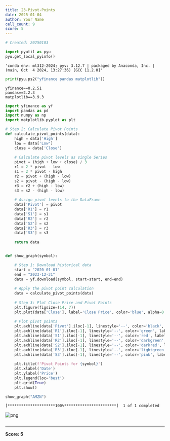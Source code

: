 ```yaml
---
title: 23-Pivot-Points
date: 2025-01-04
author: Your Name
cell_count: 9
score: 5
---
```


```python
# Created: 20250103
```


```python
import pyutil as pyu
pyu.get_local_pyinfo()
```




    'conda env: ml312-2024; pyv: 3.12.7 | packaged by Anaconda, Inc. | (main, Oct  4 2024, 13:27:36) [GCC 11.2.0]'




```python
print(pyu.ps2("yfinance pandas matplotlib"))
```

    yfinance==0.2.51
    pandas==2.2.3
    matplotlib==3.9.3
    



```python
import yfinance as yf
import pandas as pd
import numpy as np
import matplotlib.pyplot as plt
```


```python
# Step 2: Calculate Pivot Points
def calculate_pivot_points(data):
    high = data['High']
    low = data['Low']
    close = data['Close']
    
    # Calculate pivot levels as single Series
    pivot = (high + low + close) / 3
    r1 = 2 * pivot - low
    s1 = 2 * pivot - high
    r2 = pivot + (high - low)
    s2 = pivot - (high - low)
    r3 = r2 + (high - low)
    s3 = s2 - (high - low)
    
    # Assign pivot levels to the DataFrame
    data['Pivot'] = pivot
    data['R1'] = r1
    data['S1'] = s1
    data['R2'] = r2
    data['S2'] = s2
    data['R3'] = r3
    data['S3'] = s3
    
    return data
```


```python

```


```python
def show_graph(symbol):

    # Step 1: Download historical data
    start = "2020-01-01"
    end = "2023-12-31"
    data = yf.download(symbol, start=start, end=end)
    
    # Apply the pivot point calculation
    data = calculate_pivot_points(data)
    
    # Step 3: Plot Close Price and Pivot Points
    plt.figure(figsize=(14, 7))
    plt.plot(data['Close'], label='Close Price', color='blue', alpha=0.6)
    
    # Plot pivot points
    plt.axhline(data['Pivot'].iloc[-1], linestyle='--', color='black', label='Pivot (PP)')
    plt.axhline(data['R1'].iloc[-1], linestyle='--', color='green', label='Resistance R1')
    plt.axhline(data['S1'].iloc[-1], linestyle='--', color='red', label='Support S1')
    plt.axhline(data['R2'].iloc[-1], linestyle='--', color='darkgreen', label='Resistance R2')
    plt.axhline(data['S2'].iloc[-1], linestyle='--', color='darkred', label='Support S2')
    plt.axhline(data['R3'].iloc[-1], linestyle='--', color='lightgreen', label='Resistance R3')
    plt.axhline(data['S3'].iloc[-1], linestyle='--', color='pink', label='Support S3')
    
    plt.title(f'Pivot Points for {symbol}')
    plt.xlabel('Date')
    plt.ylabel('Price')
    plt.legend(loc='best')
    plt.grid(True)
    plt.show()
```


```python
show_graph("AMZN")
```

    [*********************100%***********************]  1 of 1 completed



    
![png](/mlnotes/images/23-pivot-points_7_1.png)
    



```python

```


---
**Score: 5**